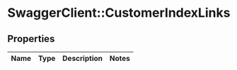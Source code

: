# SwaggerClient::CustomerIndexLinks

## Properties
Name | Type | Description | Notes
------------ | ------------- | ------------- | -------------


